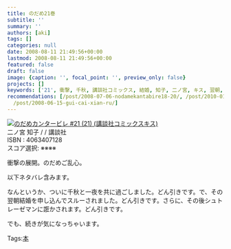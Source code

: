 ```yaml
---
title: のだめ21巻
subtitle: ''
summary: ''
authors: [aki]
tags: []
categories: null
date: 2008-08-11 21:49:56+00:00
lastmod: 2008-08-11 21:49:56+00:00
featured: false
draft: false
image: {caption: '', focal_point: '', preview_only: false}
projects: []
keywords: ['21', 衝撃, 千秋, 講談社コミックス, 結婚, 知子, 二ノ宮, キス, 翌朝, スルー]
recommendations: [/post/2008-07-06-nodamekantabire18-20/, /post/2010-01-01-12yue-nidu-ndaben/,
  /post/2008-06-15-gui-cai-xian-ru/]
---
```

![](https://ecx.images-amazon.com/images/I/51tMdfp+pDL._SL160_.jpg)[のだめカンタービレ #21 (21) (講談社コミックスキス)](http://item.excite.co.jp/detail/ASIN_4063407128)  
二ノ宮 知子 / / 講談社  
ISBN : 4063407128  
スコア選択: ※※※※  
  
衝撃の展開。のだめご乱心。  
  
以下ネタバレ含みます。  
  
  
  
なんというか、ついに千秋と一夜を共に過ごしました。どん引きです。で、その翌朝結婚を申し込んでスルーされました。どん引きです。さらに、その後シュトレーゼマンに誑かされます。どん引きです。  
  
  
  
でも、続きが気になっちゃいます。

Tags:[本](http://mrk0369.exblog.jp/tags/%E6%9C%AC/) 

